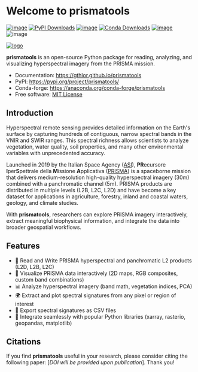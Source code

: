 # Welcome to prismatools


[![image](https://img.shields.io/pypi/v/prismatools.svg)](https://pypi.python.org/pypi/prismatools)
[![PyPI Downloads](https://static.pepy.tech/personalized-badge/prismatools?period=total&units=INTERNATIONAL_SYSTEM&left_color=GRAY&right_color=BLUE&left_text=downloads+%28PyPI%29)](https://pepy.tech/projects/prismatools)
[![image](https://img.shields.io/conda/vn/conda-forge/prismatools.svg)](https://anaconda.org/conda-forge/prismatools)
[![Conda Downloads](https://img.shields.io/conda/dn/conda-forge/prismatools?label=downloads%20(conda)&color=green)](https://anaconda.org/conda-forge/prismatools)
[![image](https://img.shields.io/badge/License-MIT-yellow.svg)](https://opensource.org/licenses/MIT)
![image](https://anaconda.org/conda-forge/prismatools/badges/latest_release_date.svg)

[![logo](https://raw.githubusercontent.com/gthlor/prismatools/main/docs/assets/logo150_nobg.png)](https://github.com/gthlor/prismatools/blob/main/docs/assets/logo150_nobg.png)


**prismatools** is an open-source Python package for reading, analyzing, and visualizing hyperspectral imagery from the PRISMA mission.

-   Documentation: <https://gthlor.github.io/prismatools>
-   PyPI: <https://pypi.org/project/prismatools/>
-   Conda-forge: <https://anaconda.org/conda-forge/prismatools>
-   Free software: [MIT License](https://opensource.org/licenses/MIT)

## Introduction

Hyperspectral remote sensing provides detailed information on the Earth's surface by capturing hundreds of contiguous, narrow spectral bands in the VNIR and SWIR ranges. This spectral richness allows scientists to analyze vegetation, water quality, soil properties, and many other environmental variables with unprecedented accuracy.

Launched in 2019 by the Italian Space Agency ([ASI](https://www.asi.it/)), **PR**ecursore **I**per**S**pettrale della **M**issione **A**pplicativa ([PRISMA](http://www.prisma-i.it/index.php/en))  is a spaceborne mission that delivers medium-resolution high-quality hyperspectral imagery (30m) combined with a panchromatic channel (5m). PRISMA products are distributed in multiple levels (L2B, L2C, L2D) and have become a key dataset for applications in agriculture, forestry, inland and coastal waters, geology, and climate studies.

With **prismatools**, researchers can explore PRISMA imagery interactively, extract meaningful biophysical information, and integrate the data into broader geospatial workflows.

## Features

- 📂 Read and Write PRISMA hyperspectral and panchromatic L2 products (L2D, L2B, L2C)
- 🎨 Visualize PRISMA data interactively (2D maps, RGB composites, custom band combinations)
- 📊 Analyze hyperspectral imagery (band math, vegetation indices, PCA)
- 🌍 Extract and plot spectral signatures from any pixel or region of interest
- 💾 Export spectral signatures as CSV files
- 🧩 Integrate seamlessly with popular Python libraries (xarray, rasterio, geopandas, matplotlib)

## Citations

If you find **prismatools** useful in your research, please consider citing the following paper: [*DOI will be provided upon publication*]. Thank you!
